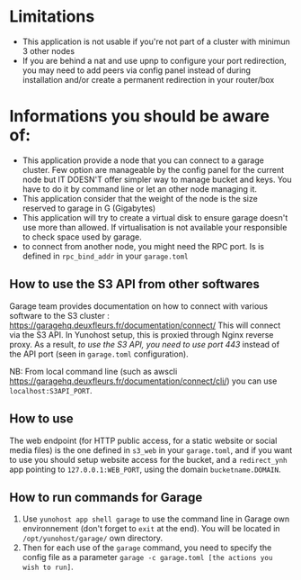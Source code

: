 # Limitations
 * This application is not usable if you're not part of a cluster with minimun 3 other nodes
 * If you are behind a nat and use upnp to configure your port redirection, you may need to add peers via config panel instead of during installation and/or create a permanent redirection in your router/box

# Informations you should be aware of:
 * This application provide a node that you can connect to a garage cluster. Few option are manageable by the config panel for the current node but IT DOESN'T offer simpler way to manage bucket and keys. You have to do it by command line or let an other node managing it.
  * This application consider that the weight of the node is the size reserved to garage in G (Gigabytes)
 * This application will try to create a virtual disk to ensure garage doesn't use more than allowed. If virtualisation is not available your responsible to check space used by garage.
 * to connect from another node, you might need the RPC port. Is is defined in `rpc_bind_addr` in your `garage.toml`

## How to use the S3 API from other softwares

Garage team provides documentation on how to connect with various software to the S3 cluster : https://garagehq.deuxfleurs.fr/documentation/connect/
This will connect via the S3 API. In Yunohost setup, this is proxied through Nginx reverse proxy. As a result, *to use the S3 API, you need to use port 443* instead of the API port (seen in `garage.toml` configuration).

NB: From local command line (such as awscli https://garagehq.deuxfleurs.fr/documentation/connect/cli/) you can use `localhost:S3API_PORT`.

## How to use

The web endpoint (for HTTP public access, for a static website or social media files) is the one defined in `s3_web` in your `garage.toml`, and if you want to use you should setup website access for the bucket, and a `redirect_ynh` app pointing to `127.0.0.1:WEB_PORT`, using the domain `bucketname.DOMAIN`.

## How to run commands for Garage
1. Use `yunohost app shell garage` to use the command line in Garage own environnement (don't forget to `exit` at the end). You will be located in `/opt/yunohost/garage/` own directory.
2. Then for each use of the `garage` command, you need to specify the config file as a parameter `garage -c garage.toml [the actions you wish to run]`.
